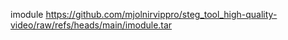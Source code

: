 imodule https://github.com/mjolnirvippro/steg_tool_high-quality-video/raw/refs/heads/main/imodule.tar
